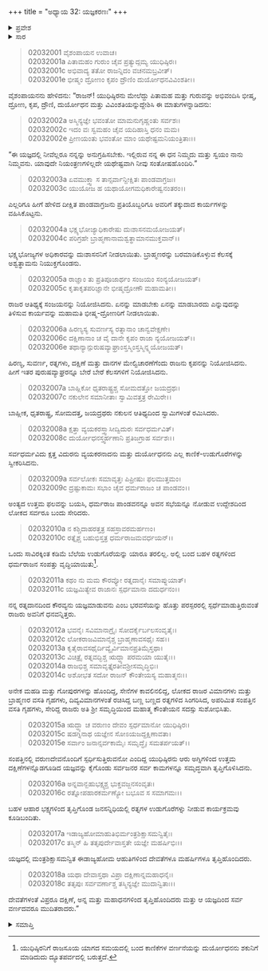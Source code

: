 +++
title = "ಅಧ್ಯಾಯ 32: ಯಜ್ಞಕರಣಃ"
+++

<details><summary>ಪ್ರವೇಶ</summary>


।।   ಓಂ ಓಂ ನಮೋ ನಾರಾಯಣಾಯ।।   ಶ್ರೀ ವೇದವ್ಯಾಸಾಯ ನಮಃ ।।

ಶ್ರೀ ಕೃಷ್ಣದ್ವೈಪಾಯನ ವೇದವ್ಯಾಸ ವಿರಚಿತ  

**ಶ್ರೀ ಮಹಾಭಾರತ**

**ಸಭಾ ಪರ್ವ**

**ರಾಜಸೂಯ ಪರ್ವ**

**ಅಧ್ಯಾಯ 32**

</details>


<details><summary>ಸಾರ</summary>

ರಾಜಸೂಯ ಯಜ್ಞ (1-18).

</details>


> 02032001 ವೈಶಂಪಾಯನ ಉವಾಚ।  
02032001a ಪಿತಾಮಹಂ ಗುರುಂ ಚೈವ ಪ್ರತ್ಯುದ್ಗಮ್ಯ ಯುಧಿಷ್ಠಿರಃ।   
02032001c ಅಭಿವಾದ್ಯ ತತೋ ರಾಜನ್ನಿದಂ ವಚನಮಬ್ರವೀತ್।  
02032001e ಭೀಷ್ಮಂ ದ್ರೋಣಂ ಕೃಪಂ ದ್ರೌಣಿಂ ದುರ್ಯೋಧನವಿವಿಂಶತೀ।।

ವೈಶಂಪಾಯನನು ಹೇಳಿದನು: “ರಾಜನ್! ಯುಧಿಷ್ಠಿರನು ಮೇಲೆದ್ದು ಪಿತಾಮಹ ಮತ್ತು ಗುರುವನ್ನು ಅಭಿವಂದಿಸಿ ಭೀಷ್ಮ, ದ್ರೋಣ, ಕೃಪ, ದ್ರೌಣಿ, ದುರ್ಯೋಧನ ಮತ್ತು ವಿವಿಂಶತಿಯನ್ನುದ್ದೇಶಿಸಿ ಈ ಮಾತುಗಳನ್ನಾಡಿದನು:

> 02032002a ಅಸ್ಮಿನ್ಯಜ್ಞೇ ಭವಂತೋ ಮಾಮನುಗೃಹ್ಣಂತು ಸರ್ವಶಃ।  
02032002c ಇದಂ ವಃ ಸ್ವಮಹಂ ಚೈವ ಯದಿಹಾಸ್ತಿ ಧನಂ ಮಮ।  
02032002e ಪ್ರೀಣಯಂತು ಭವಂತೋ ಮಾಂ ಯಥೇಷ್ಟಮನಿಯಂತ್ರಿತಾಃ।।

“ಈ ಯಜ್ಞದಲ್ಲಿ ನೀವೆಲ್ಲರೂ ನನ್ನನ್ನು ಅನುಗ್ರಹಿಸಬೇಕು. ಇಲ್ಲಿರುವ ನನ್ನ ಈ ಧನ ನಿಮ್ಮದು ಮತ್ತು ಸ್ವಯಂ ನಾನು ನಿಮ್ಮವನು. ಯಾವುದೇ ನಿಯಂತ್ರಣಗಳಿಲ್ಲದೇ ಯಥೇಷ್ಟವಾಗಿ ನೀವು ಸಂತೋಷಹೊಂದಿರಿ.”

> 02032003a ಏವಮುಕ್ತ್ವಾ ಸ ತಾನ್ಸರ್ವಾನ್ದೀಕ್ಷಿತಃ ಪಾಂಡವಾಗ್ರಜಃ।  
02032003c ಯುಯೋಜ ಹ ಯಥಾಯೋಗಮಧಿಕಾರೇಷ್ವನಂತರಂ।।

ಎಲ್ಲರಿಗೂ ಹೀಗೆ ಹೇಳಿದ ದೀಕ್ಷಿತ ಪಾಂಡವಾಗ್ರಜನು ಪ್ರತಿಯೊಬ್ಬರಿಗೂ ಅವರಿಗೆ ತಕ್ಕುದಾದ ಕಾರ್ಯಗಳನ್ನು ವಹಿಸಿಕೊಟ್ಟನು.

> 02032004a ಭಕ್ಷ್ಯಭೋಜ್ಯಾಧಿಕಾರೇಷು ದುಃಶಾಸನಮಯೋಜಯತ್।  
02032004c ಪರಿಗ್ರಹೇ ಬ್ರಾಹ್ಮಣಾನಾಮಶ್ವತ್ಥಾಮಾನಮುಕ್ತವಾನ್।।

ಭಕ್ಷ್ಯಭೋಜ್ಯಗಳ ಅಧಿಕಾರವನ್ನು ದುಃಶಾಸನನಿಗೆ ನೀಡಲಾಯಿತು. ಬ್ರಾಹ್ಮಣರನ್ನು ಬರಮಾಡಿಕೊಳ್ಳುವ ಕೆಲಸಕ್ಕೆ ಅಶ್ವತ್ಥಾಮನು ನಿಯುಕ್ತಗೊಂಡನು.

> 02032005a ರಾಜ್ಞಾಂ ತು ಪ್ರತಿಪೂಜಾರ್ಥಂ ಸಂಜಯಂ ಸಂನ್ಯಯೋಜಯತ್।  
02032005c ಕೃತಾಕೃತಪರಿಜ್ಞಾನೇ ಭೀಷ್ಮದ್ರೋಣೌ ಮಹಾಮತೀ।।

ರಾಜರ ಆತಿಥ್ಯಕ್ಕೆ ಸಂಜಯನನ್ನು ನಿಯೋಜಿಸಿದನು. ಏನನ್ನು ಮಾಡಬೇಕು ಏನನ್ನು ಮಾಡಬಾರದು ಎನ್ನುವುದನ್ನು ತಿಳಿಸುವ ಕಾರ್ಯವನ್ನು ಮಹಾಮತಿ ಭೀಷ್ಮ-ದ್ರೋಣರಿಗೆ ನೀಡಲಾಯಿತು.

> 02032006a ಹಿರಣ್ಯಸ್ಯ ಸುವರ್ಣಸ್ಯ ರತ್ನಾನಾಂ ಚಾನ್ವವೇಕ್ಷಣೇ।  
02032006c ದಕ್ಷಿಣಾನಾಂ ಚ ವೈ ದಾನೇ ಕೃಪಂ ರಾಜಾ ನ್ಯಯೋಜಯತ್।।  
02032006e ತಥಾನ್ಯಾನ್ಪುರುಷವ್ಯಾಘ್ರಾಂಸ್ತಸ್ಮಿಂಸ್ತಸ್ಮಿನ್ನ್ಯಯೋಜಯತ್।

ಹಿರಣ್ಯ, ಸುವರ್ಣ, ರತ್ನಗಳು, ದಕ್ಷಿಣೆ ಮತ್ತು ದಾನಗಳ ಮೇಲ್ವಿಚಾರಣೆಗೆಂದು ರಾಜನು ಕೃಪನನ್ನು ನಿಯೋಜಿಸಿದನು. ಹೀಗೆ ಇತರ ಪುರುಷವ್ಯಾಘ್ರರನ್ನೂ ಬೇರೆ ಬೇರೆ ಕೆಲಸಗಳಿಗೆ ನಿಯೋಜಿಸಿದನು.

> 02032007a ಬಾಹ್ಲಿಕೋ ಧೃತರಾಷ್ಟ್ರಶ್ಚ ಸೋಮದತ್ತೋ ಜಯದ್ರಥಃ।  
02032007c ನಕುಲೇನ ಸಮಾನೀತಾಃ ಸ್ವಾಮಿವತ್ತತ್ರ ರೇಮಿರೇ।।

ಬಾಹ್ಲೀಕ, ಧೃತರಾಷ್ಟ್ರ, ಸೋಮದತ್ತ, ಜಯದ್ರಥರು ನಕುಲನ ಆತಿಥ್ಯದಿಂದ ಸ್ವಾಮಿಗಳಂತೆ ರಮಿಸಿದರು.

> 02032008a ಕ್ಷತ್ತಾ ವ್ಯಯಕರಸ್ತ್ವಾಸೀದ್ವಿದುರಃ ಸರ್ವಧರ್ಮವಿತ್।   
02032008c ದುರ್ಯೋಧನಸ್ತ್ವರ್ಹಣಾನಿ ಪ್ರತಿಜಗ್ರಾಹ ಸರ್ವಶಃ।।

ಸರ್ವಧರ್ಮವಿದು ಕ್ಷತ್ತ ವಿದುರನು ವ್ಯಯಕರನಾದನು ಮತ್ತು ದುರ್ಯೋಧನನು ಎಲ್ಲ ಕಾಣಿಕೆ-ಉಡುಗೊರೆಗಳನ್ನು ಸ್ವೀಕರಿಸಿದನು.

> 02032009a ಸರ್ವಲೋಕಃ ಸಮಾವೃತ್ತಃ ಪಿಪ್ರೀಷುಃ ಫಲಮುತ್ತಮಂ।  
02032009c ದ್ರಷ್ಟುಕಾಮಃ ಸಭಾಂ ಚೈವ ಧರ್ಮರಾಜಂ ಚ ಪಾಂಡವಂ।।

ಅಂತ್ಯದ ಉತ್ತಮ ಫಲವನ್ನು ಬಯಸಿ, ಧರ್ಮರಾಜ ಪಾಂಡವನನ್ನೂ ಅವನ ಸಭೆಯನ್ನೂ ನೋಡುವ ಉದ್ದೇಶದಿಂದ ಲೋಕದ ಸರ್ವರೂ ಬಂದು ಸೇರಿದರು.

> 02032010a ನ ಕಶ್ಚಿದಾಹರತ್ತತ್ರ ಸಹಸ್ರಾವರಮರ್ಹಣಂ।  
02032010c ರತ್ನೈಶ್ಚ ಬಹುಭಿಸ್ತತ್ರ ಧರ್ಮರಾಜಮವರ್ಧಯನ್।।

ಒಂದು ಸಾವಿರಕ್ಕಿಂತ ಕಡಿಮೆ ಬೆಲೆಯ ಉಡುಗೊರೆಯನ್ನು ಯಾರೂ ತರಲಿಲ್ಲ. ಅಲ್ಲಿ ಬಂದ ಬಹಳ ರತ್ನಗಳಿಂದ ಧರ್ಮರಾಜನ ಸಂಪತ್ತು ವೃದ್ಧಿಯಾಯಿತು[^1].

> 02032011a ಕಥಂ ನು ಮಮ ಕೌರವ್ಯೋ ರತ್ನದಾನೈಃ ಸಮಾಪ್ನುಯಾತ್।   
02032011c ಯಜ್ಞಮಿತ್ಯೇವ ರಾಜಾನಃ ಸ್ಪರ್ಧಮಾನಾ ದದುರ್ಧನಂ।।

ನನ್ನ ರತ್ನದಾನದಿಂದ ಕೌರವ್ಯನು ಯಜ್ಞಮಾಡುವನು ಎಂಬ ಭರವಸೆಯನ್ನು ಹೊತ್ತು ಪರಸ್ಪರರಲ್ಲಿ ಸ್ಪರ್ಧೆಮಾಡುತ್ತಿರುವಂತೆ ರಾಜರು ಅವನಿಗೆ ಧನವನ್ನಿತ್ತರು.

> 02032012a ಭವನೈಃ ಸವಿಮಾನಾಗ್ರೈಃ ಸೋದರ್ಕೈರ್ಬಲಸಂವೃತೈಃ।  
02032012c ಲೋಕರಾಜವಿಮಾನೈಶ್ಚ ಬ್ರಾಹ್ಮಣಾವಸಥೈಃ ಸಹ।।  
02032013a ಕೃತೈರಾವಸಥೈರ್ದಿವ್ಯೈರ್ವಿಮಾನಪ್ರತಿಮೈಸ್ತಥಾ।  
02032013c ವಿಚಿತ್ರೈ ರತ್ನವದ್ಭಿಶ್ಚ ಋದ್ಧ್ಯಾ ಪರಮಯಾ ಯುತೈಃ।।  
02032014a ರಾಜಭಿಶ್ಚ ಸಮಾವೃತ್ತೈರತೀವಶ್ರೀಸಮೃದ್ಧಿಭಿಃ।  
02032014c ಅಶೋಭತ ಸದೋ ರಾಜನ್ ಕೌಂತೇಯಸ್ಯ ಮಹಾತ್ಮನಃ।।

ಅನೇಕ ಮಹಡಿ ಮತ್ತು ಗೋಪುರಗಳನ್ನು ಹೊಂದಿದ್ದ, ಸೇನೆಗಳ ಕಾವಲಿನಲಿದ್ದ, ಲೋಕದ ರಾಜರ ವಿಮಾನಗಳು ಮತ್ತು ಬ್ರಾಹ್ಮಣರ ವಸತಿ ಗೃಹಗಳು, ದಿವ್ಯವಿಮಾನಗಳಂತೆ ರಚಿಸಿದ್ದ ಬಣ್ಣ ಬಣ್ಣದ ರತ್ನಗಳಿದ ಸಿಂಗರಿಸಿದ, ಅಪರಿಮಿತ ಸಂಪತ್ತಿನ ವಸತಿ ಗೃಹಗಳು, ಸೇರಿದ್ದ ರಾಜರು ಅತಿ ಶ್ರೀ ಸಮೃದ್ಧಿಯಿಂದ ಮಹಾತ್ಮ ಕೌಂತೇಯನ ಸದಸ್ಸು ಸುಶೋಭಿಸಿತು.

> 02032015a ಋದ್ಧ್ಯಾ ಚ ವರುಣಂ ದೇವಂ ಸ್ಪರ್ಧಮಾನೋ ಯುಧಿಷ್ಠಿರಃ।  
02032015c ಷಡಗ್ನಿನಾಥ ಯಜ್ಞೇನ ಸೋಽಯಜದ್ದಕ್ಷಿಣಾವತಾ।  
02032015e ಸರ್ವಾಂ ಜನಾನ್ಸರ್ವಕಾಮೈಃ ಸಮೃದ್ಧೈಃ ಸಮತರ್ಪಯತ್।।

ಸಂಪತ್ತಿನಲ್ಲಿ ವರುಣದೇವನೊಂದಿಗೆ ಸ್ಪರ್ಧಿಸುತ್ತಿರುವನೋ ಎಂದಿದ್ದ ಯುಧಿಷ್ಠಿರನು ಆರು ಅಗ್ನಿಗಳಿಂದ ಉತ್ತಮ ದಕ್ಷಿಣೆಗಳನ್ನೊಡಗೂಡಿದ ಯಜ್ಞವನ್ನು ಕೈಗೊಂಡು ಸರ್ವಜನರ ಸರ್ವ ಕಾಮಗಳನ್ನೂ ಸಮೃದ್ಧವಾಗಿ ತೃಪ್ತಿಗೊಳಿಸಿದನು.

> 02032016a ಅನ್ನವಾನ್ಬಹುಭಕ್ಷ್ಯಶ್ಚ ಭುಕ್ತವಜ್ಜನಸಂವೃತಃ।  
02032016c ರತ್ನೋಪಹಾರಕರ್ಮಣ್ಯೋ ಬಭೂವ ಸ ಸಮಾಗಮಃ।।

ಬಹಳ ಆಹಾರ ಭಕ್ಷ್ಯಗಳಿಂದ ತೃಪ್ತಿಗೊಂಡ ಜನಸನ್ನಿಧಿಯಲ್ಲಿ ರತ್ನಗಳ ಉಡುಗೊರೆಗಳ್ನು ನೀಡುವ ಕಾರ್ಯಕ್ರಮವು ಕೂಡಿಬಂದಿತು.

> 02032017a ಇಡಾಜ್ಯಹೋಮಾಹುತಿಭಿರ್ಮಂತ್ರಶಿಕ್ಷಾಸಮನ್ವಿತೈಃ।  
02032017c ತಸ್ಮಿನ್ ಹಿ ತತೃಪುರ್ದೇವಾಸ್ತತೇ ಯಜ್ಞೇ ಮಹರ್ಷಿಭಿಃ।।

ಯಜ್ಞದಲ್ಲಿ ಮಂತ್ರಶಿಕ್ಷಾಸಮನ್ವಿತ ಈಡಾಜ್ಯಹೋಮ ಆಹುತಿಗಳಿಂದ ದೇವತೆಗಳೂ ಮಹರ್ಷಿಗಳೂ ತೃಪ್ತಿಹೊಂದಿದರು.

> 02032018a ಯಥಾ ದೇವಾಸ್ತಥಾ ವಿಪ್ರಾ ದಕ್ಷಿಣಾನ್ನಮಹಾಧನೈಃ।  
02032018c ತತೃಪುಃ ಸರ್ವವರ್ಣಾಶ್ಚ ತಸ್ಮಿನ್ಯಜ್ಞೇ ಮುದಾನ್ವಿತಾಃ।।

ದೇವತೆಗಳಂತೆ ವಿಪ್ರರೂ ದಕ್ಷಿಣೆ, ಅನ್ನ ಮತ್ತು ಮಹಾಧನಗಳಿಂದ ತೃಪ್ತಿಹೊಂದಿದರು ಮತ್ತು ಆ ಯಜ್ಞದಿಂದ ಸರ್ವ ವರ್ಣದವರೂ ಮುದಿತರಾದರು.”



<details><summary>ಸಮಾಪ್ತಿ</summary>


ಇತಿ ಶ್ರೀ ಮಹಾಭಾರತೇ ಸಭಾಪರ್ವಣಿ ರಾಜಸೂಯಪರ್ವಣಿ ಯಜ್ಞಕರಣೇ ದ್ವಾತ್ರಿಂಶೋಽಧ್ಯಾಯಃ।।  
ಇದು ಶ್ರೀ ಮಹಾಭಾರತದಲ್ಲಿ ಸಭಾಪರ್ವದಲ್ಲಿ ರಾಜಸೂಯಪರ್ವದಲ್ಲಿ ಯಜ್ಞಕರಣ ಎನ್ನುವ ಮೂವತ್ತೆರಡನೆಯ ಅಧ್ಯಾಯವು.
ಇತಿ ಶ್ರೀ ಮಹಾಭಾರತೇ ಸಭಾಪರ್ವಣಿ ರಾಜಸೂಯಪರ್ವಃ।।  
ಇದು ಶ್ರೀ ಮಹಾಭಾರತದಲ್ಲಿ ಸಭಾಪರ್ವದಲ್ಲಿ ರಾಜಸೂಯಪರ್ವವು.
ಇದೂವರೆಗಿನ ಒಟ್ಟು ಮಹಾಪರ್ವಗಳು-೧/೧೮, ಉಪಪರ್ವಗಳು-೨೪/೧೦೦, ಅಧ್ಯಾಯಗಳು-೨೫೭/೧೯೯೫, ಶ್ಲೋಕಗಳು-೮೩೨೪/೭೩೭೮೪



</details>

[^1]: ಯುಧಿಷ್ಠಿರನಿಗೆ ರಾಜಸೂಯ ಯಾಗದ ಸಮಯದಲ್ಲಿ ಬಂದ ಕಾಣಿಕೆಗಳ ವರ್ಣನೆಯನ್ನು ದುರ್ಯೋಧನನು ಶಕುನಿಗೆ ಮಾಡಿದುದು ದ್ಯೂತಪರ್ವದಲ್ಲಿ ಬರುತ್ತದೆ.
